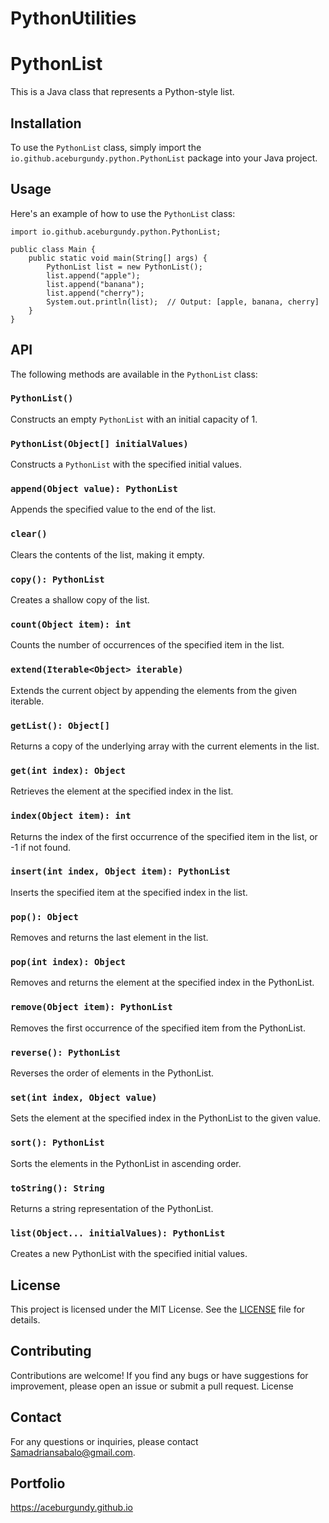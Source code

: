 # PythonUtilities

# PythonList

This is a Java class that represents a Python-style list.

## Installation

To use the `PythonList` class, simply import the `io.github.aceburgundy.python.PythonList` package into your Java project.

## Usage

Here's an example of how to use the `PythonList` class:

```
import io.github.aceburgundy.python.PythonList;

public class Main {
    public static void main(String[] args) {
        PythonList list = new PythonList();
        list.append("apple");
        list.append("banana");
        list.append("cherry");
        System.out.println(list);  // Output: [apple, banana, cherry]
    }
}
```

## API

The following methods are available in the `PythonList` class:

### `PythonList()`

Constructs an empty `PythonList` with an initial capacity of 1.

### `PythonList(Object[] initialValues)`

Constructs a `PythonList` with the specified initial values.

### `append(Object value): PythonList`

Appends the specified value to the end of the list.

### `clear()`

Clears the contents of the list, making it empty.

### `copy(): PythonList`

Creates a shallow copy of the list.

### `count(Object item): int`

Counts the number of occurrences of the specified item in the list.

### `extend(Iterable<Object> iterable)`

Extends the current object by appending the elements from the given iterable.

### `getList(): Object[]`

Returns a copy of the underlying array with the current elements in the list.

### `get(int index): Object`

Retrieves the element at the specified index in the list.

### `index(Object item): int`

Returns the index of the first occurrence of the specified item in the list, or -1 if not found.

### `insert(int index, Object item): PythonList`

Inserts the specified item at the specified index in the list.

### `pop(): Object`

Removes and returns the last element in the list.

### `pop(int index): Object`

Removes and returns the element at the specified index in the PythonList.

### `remove(Object item): PythonList`

Removes the first occurrence of the specified item from the PythonList.

### `reverse(): PythonList`

Reverses the order of elements in the PythonList.

### `set(int index, Object value)`

Sets the element at the specified index in the PythonList to the given value.

### `sort(): PythonList`

Sorts the elements in the PythonList in ascending order.

### `toString(): String`

Returns a string representation of the PythonList.

### `list(Object... initialValues): PythonList`

Creates a new PythonList with the specified initial values.

## License

This project is licensed under the MIT License. See the [LICENSE](LICENSE) file for details.

## Contributing

Contributions are welcome! If you find any bugs or have suggestions for improvement, please open an issue or submit a pull request.
License

## Contact

For any questions or inquiries, please contact Samadriansabalo@gmail.com.

## Portfolio
https://aceburgundy.github.io
